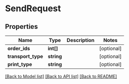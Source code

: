 # SendRequest

## Properties
Name | Type | Description | Notes
------------ | ------------- | ------------- | -------------
**order_ids** | **int[]** |  | [optional] 
**transport_type** | **string** |  | [optional] 
**print_type** | **string** |  | [optional] 

[[Back to Model list]](../README.md#documentation-for-models) [[Back to API list]](../README.md#documentation-for-api-endpoints) [[Back to README]](../README.md)


